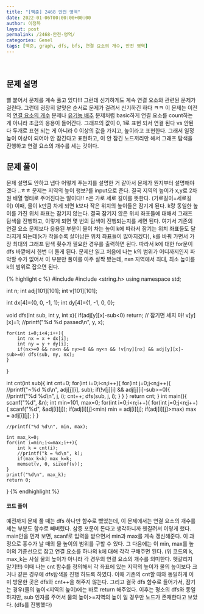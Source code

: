 ```yaml
---
title: "[백준] 2468 안전 영역"
date: 2022-01-06T00:00:00+00:00
author: 이정목
layout: post
permalink: /2468-안전-영역/
categories: Genel
tags: [백준, graph, dfs, bfs, 연결 요소의 개수, 안전 영역]
---
```

<br>

## 문제 설명
삘 붙어서 문제를 계속 풀고 있다!!! 그런데 신기하게도 계속 연결 요소와 관련된 문제가 걸린다. 그런데 굉장히 알맞은 순서로 문제가 걸려서 신기하긴 하다 ㅋㅋ 이 문제는 이전의 [연결 요소의 개수](https://www.acmicpc.net/problem/11724) 문제나 [유기농 배추](https://www.acmicpc.net/problem/1012) 문제처럼 basic하게 연결 요소를 count하는 게 아니라 조금의 응용이 들어간다. 그래프의 값이 0, 1로 표현 되서 연결 된다 vs 안된다 두개로 표현 되는 게 아니라 0 이상의 값을 가지고, 높이라고 표현한다. 그래서 일정 높이 이상이 되어야 안 잠긴다고 표현하고, 이 안 잠긴 노드끼리만 해서 그래프 탐색을 진행하고 연결 요소의 개수를 세는 것이다. 

## 문제 풀이
문제 설명도 안하고 냅다 어떻게 푸는지를 설명한 거 같아서 문제가 뭔지부터 설명해야겠다 ..ㅎㅎ 문제는 지역의 높이 행보?를 input으로 준다. 결국 지역의 높이가 x,y로 2차원 배열 형태로 주어진다는 말이다!! n은 가로 세로 길이를 뜻한다. (가로길이=세로길이) 이때, 물이 k만큼 차게 되면 k보다 작은 위치의 높이들은 잠기게 된다. k랑 동일한 높이를 가진 위치 좌표는 잠기지 않는다. 결국 잠기지 않은 위치 좌표들에 대해서 그래프 탐색을 진행하고, 이렇게 되면 몇 번의 탐색이 진행되는지를 세면 된다. 여기서 기존의 연결 요소 문제보다 응용된 부분이 물이 차는 높이 k에 따라서 잠기는 위치 좌표들도 달라지게 되는데(k가 작을수록 살아남은 위치 좌표들이 많아지겠다), k를 바꿔 가면서 가장 최대의 그래프 탐색 횟수가 필요한 경우를 출력하면 된다. 따라서 k에 대한 for문이 dfs 바깥에서 한번 더 돌게 된다. 문제만 읽고 처음에 나는 k의 범위가 어디까지인지 파악할 수가 없어서 이 부분만 풀이를 아주 살짝 봤는데, nxn 지역에서 최대, 최소 높이를 k의 범위로 잡으면 된다.

{% highlight c %}
#include <cstdio>
#include <string.h>
using namespace std;

int n;
int adj[101][101];
int v[101][101];

int dx[4]={0, 0, -1, 1};
int dy[4]={1, -1, 0, 0};

void dfs(int sub, int y, int x){
    if(adj[y][x]-sub<0) return; // 잠기면 세지 마!
    v[y][x]=1;
    //printf("%d %d passed\n", y, x);

    for(int i=0;i<4;i++){
        int nx = x + dx[i];
        int ny = y + dy[i];
        if(nx>=0 && nx<n && ny>=0 && ny<n && !v[ny][nx] && adj[y][x]-sub>=0) dfs(sub, ny, nx);
    }   
}

int cnt(int sub){
    int cnt=0;
    for(int i=0;i<n;i++){
        for(int j=0;j<n;j++){
            //printf("~%d %d\n", adj[j][i], sub);
            if(!v[j][i] && adj[j][i]-sub>=0){
                //printf("%d %d\n", j, i);
                cnt++;
                dfs(sub, j, i);
            }
        }
    }
    return cnt;
}
int main(){
    scanf("%d", &n);
    int min=101, max=0;
    for(int i=0;i<n;i++){
        for(int j=0;j<n;j++){
            scanf("%d", &adj[i][j]);
            if(adj[i][j]<min) min = adj[i][j];
            if(adj[i][j]>max) max = adj[i][j];
        }
    }

    //printf("%d %d\n", min, max);

    int max_k=0;
    for(int i=min;i<=max;i++){
        int k = cnt(i);
        //printf("k = %d\n", k);
        if(max_k<k) max_k=k;
        memset(v, 0, sizeof(v));
    }
    printf("%d\n", max_k);
    return 0;


}
{% endhighlight %}

#### 코드 풀이
예전까지 문제 풀 때는 dfs 하나만 함수로 뺐었는데, 이 문제에서는 연결 요소의 개수를 세는 부분도 함수로 빼버렸다. 삼중 포문이 돈다고 생각하니까 헷갈려서 이렇게 했다. main안을 먼저 보면, scanf로 입력을 받으면서 min과 max를 계속 갱신해준다. 이 과정으로 홍수가 날 때의 물 높이의 범위를 구할 수 있다. 그 다음에는 이 min, max를 높이의 기준선으로 잡고 연결 요소를 하나의 k에 대해 각각 구해주면 된다. (위 코드의 k, max_k는 사실 물의 높이가 아니라 각 경우의 연결 요소의 개수를 의미한다. 헷갈리지 말기!!!) 이때 나는 cnt 함수를 정의해서 각 좌표에 있는 지역의 높이가 물의 높이보다 크거나 같은 경우에 dfs탐색을 진행 하도록 하였다. 이때 기존의 cnt할 때와 동일하게 이미 방문한 곳은 dfs와 cnt++을 해주지 않는다. 그리고 결국 dfs 함수로 들어가서, 잠기는 경우(물의 높이<지역의 높이)에는 바로 return 해주었다. 이후는 평소의 dfs와 동일하지만, sub 인자를 주어서 물의 높이>=지역의 높이 일 경우만 노드가 존재한다고 보았다. (dfs를 진행했다)
